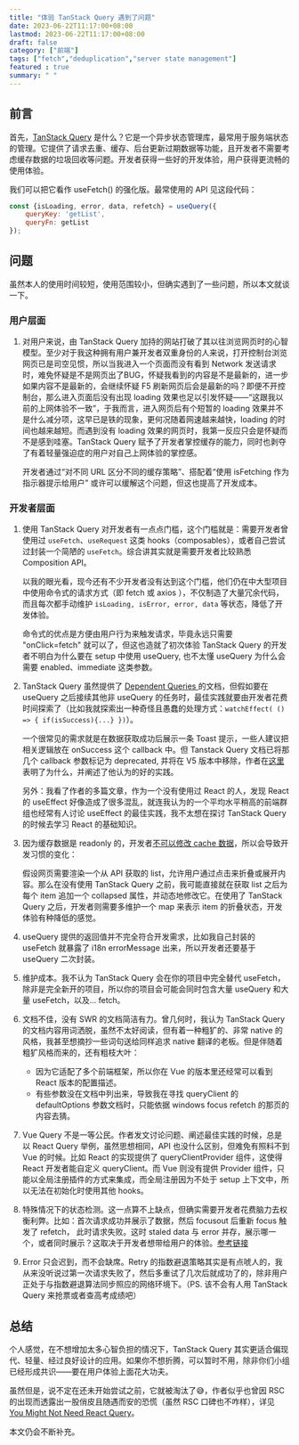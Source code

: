 ```yaml
---
title: "体验 TanStack Query 遇到了问题"
date: 2023-06-22T11:17:00+08:00
lastmod: 2023-06-22T11:17:00+08:00
draft: false
category: ["前端"]
tags: ["fetch","deduplication","server state management"]
featured : true
summary: " "
---
```


## 前言
首先，[TanStack Query](https://tanstack.com/query/latest) 是什么？它是一个异步状态管理库，最常用于服务端状态的管理。它提供了请求去重、缓存、后台更新过期数据等功能，且开发者不需要考虑缓存数据的垃圾回收等问题。开发者获得一些好的开发体验，用户获得更流畅的使用体验。

我们可以把它看作 useFetch() 的强化版。最常使用的 API 见这段代码：
```javascript
const {isLoading, error, data, refetch} = useQuery({
    queryKey: 'getList',
    queryFn: getList
});
```

## 问题
虽然本人的使用时间较短，使用范围较小，但确实遇到了一些问题，所以本文就谈一下。

### 用户层面
1. 对用户来说，由 TanStack Query 加持的网站打破了其以往浏览网页时的心智模型。至少对于我这种拥有用户兼开发者双重身份的人来说，打开控制台浏览网页已是司空见惯，所以当我进入一个页面而没有看到 Network  发送请求时，难免怀疑是不是网页出了BUG，怀疑我看到的内容是不是最新的，进一步如果内容不是最新的，会继续怀疑 F5 刷新网页后会是最新的吗？即便不开控制台，那么进入页面后没有出现 loading 效果也足以引发怀疑——“这跟我以前的上网体验不一致”，于我而言，进入网页后有个短暂的 loading 效果并不是什么减分项，这早已是铁的现象，更何况随着网速越来越快，loading 的时间也越来越短。而遇到没有 loading 效果的网页时，我第一反应只会是怀疑而不是感到哇塞。TanStack Query 赋予了开发者掌控缓存的能力，同时也剥夺了有着轻量强迫症的用户对自己上网体验的掌控感。

    开发者通过“对不同 URL 区分不同的缓存策略”、搭配着“使用 isFetching 作为指示器提示给用户” 或许可以缓解这个问题，但这也提高了开发成本。

### 开发者层面
1. 使用 TanStack Query 对开发者有一点点门槛，这个门槛就是：需要开发者曾使用过 `useFetch`、`useRequest` 这类 hooks（composables），或者自己尝试过封装一个简陋的 `useFetch`。综合讲其实就是需要开发者比较熟悉    Composition API。
  
    以我的眼光看，现今还有不少开发者没有达到这个门槛，他们仍在中大型项目中使用命令式的请求方式（即 fetch 或 axios ），不仅制造了大量冗余代码，而且每次都手动维护 `isLoading, isError, error, data` 等状态，降低了开发体验。
    
    命令式的优点是方便由用户行为来触发请求，毕竟永远只需要 "onClick=fetch" 就可以了，但这也造就了初次体验 TanStack Query 的开发者不明白为什么要在 setup 中使用 useQuery, 也不太懂 useQuery 为什么会需要 enabled、immediate 这类参数。

2. TanStack Query 虽然提供了 [Dependent Queries
](https://tanstack.com/query/latest/docs/vue/guides/dependent-queries) 的文档，但假如要在 useQuery 之后接续其他非 useQuery 的任务时，最佳实践就要由开发者花费时间探索了（比如我就探索出一种奇怪且愚蠢的处理方式：`watchEffect( () => { if(isSuccess){...} })`）。

    一个很常见的需求就是在数据获取成功后展示一条 Toast 提示，一些人建议把相关逻辑放在 onSuccess 这个 callback 中。但 Tanstack Query 文档已将那几个 callback 参数标记为 deprecated, 并将在 V5 版本中移除，作者在[这里](https://github.com/TanStack/query/discussions/5279)表明了为什么，并阐述了他认为的好的实践。
    
    另外：我看了作者的多篇文章，作为一个没有使用过 React 的人，发现 React 的 useEffect 好像造成了很多混乱，就连我认为的一个平均水平稍高的前端群组也经常有人讨论 useEffect 的最佳实践，我不太想在探讨 TanStack Query 的时候去学习 React 的基础知识。

3. 因为缓存数据是 readonly 的，开发者[不可以修改 cache 数据](https://github.com/TanStack/query/issues/4750)，所以会导致开发习惯的变化：
    
    假设网页需要渲染一个从 API 获取的 list，允许用户通过点击来折叠或展开内容。那么在没有使用 TanStack Query 之前，我可能直接就在获取 list 之后为每个 item 追加一个 collapsed 属性，并动态地修改它。在使用了 TanStack Query 之后，开发者则需要多维护一个 map 来表示 item 的折叠状态，开发体验有种降低的感觉。 
4. useQuery 提供的返回值并不完全符合开发需求，比如我自己封装的 useFetch 就暴露了 i18n errorMessage 出来，所以开发者还要基于 useQuery 二次封装。
5. 维护成本。我不认为 TanStack Query 会在你的项目中完全替代 useFetch，除非是完全新开的项目，所以你的项目会可能会同时包含大量 useQuery 和大量 useFetch，以及... fetch。
6. 文档不佳，没有 SWR 的文档简洁有力。曾几何时，我认为 TanStack Query 的文档内容用词洒脱，虽然不太好阅读，但有着一种粗犷的、非常 native 的风格，我甚至想摘抄一些词句送给同样追求 native 翻译的老板。但是伴随着粗犷风格而来的，还有粗枝大叶：
    - 因为它适配了多个前端框架，所以你在 Vue 的版本里还经常可以看到 React 版本的配置描述。
    - 有些参数没在文档中列出来，导致我在寻找 queryClient 的 defaultOptions 参数文档时，只能依据 windows focus refetch 的那页的内容去猜。 
7. Vue Query 不是一等公民。作者发文讨论问题、阐述最佳实践的时候，总是以 React Query 举例，虽然思想相同，API 也没什么区别，但难免有照料不到 Vue 的时候。比如 React 的实现提供了 queryClientProvider 组件，这使得 React 开发者能自定义 queryClient。而 Vue 则没有提供 Provider 组件，只能以全局注册插件的方式来集成，而全局注册因为不处于 setup 上下文中，所以无法在初始化时使用其他 hooks。
8. 特殊情况下的状态检测。这一点算不上缺点，但确实需要开发者花费脑力去权衡利弊。比如：首次请求成功并展示了数据，然后 focusout 后重新 focus 触发了 refetch， 此时请求失败。这时 staled data 与 error 并存，展示哪一个，或者同时展示？这取决于开发者想带给用户的体验。[参考链接](https://tkdodo.eu/blog/status-checks-in-react-query)
9. Error 只会迟到，而不会缺席。Retry 的指数避退策略其实是有点唬人的，我从来没听说过第一次请求失败了，然后多重试了几次后就成功了的，除非用户正处于与指数避退算法同步照应的网络环境下。（PS. 该不会有人用 TanStack Query 来抢票或者查高考成绩吧）

## 总结
个人感觉，在不想增加太多心智负担的情况下，TanStack Query 其实更适合偏现代、轻量、经过良好设计的应用。如果你不想折腾，可以暂时不用，除非你们小组已经形成共识——要在用户体验上面花大功夫。

虽然但是，说不定在还未开始尝试之前，它就被淘汰了😅，作者似乎也曾因 RSC 的出现而透露出一股俏皮且随遇而安的恐慌（虽然 RSC 口碑也不咋样），详见 [You Might Not Need React Query](https://tkdodo.eu/blog/you-might-not-need-react-query)。

本文仍会不断补充。